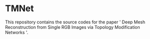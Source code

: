 # TMNet
This repository contains the source codes for the paper 
' Deep Mesh Reconstruction from Single RGB Images via Topology Modification Networks '. 

